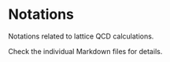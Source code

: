 # Notations

Notations related to lattice QCD calculations.

Check the individual Markdown files for details.
